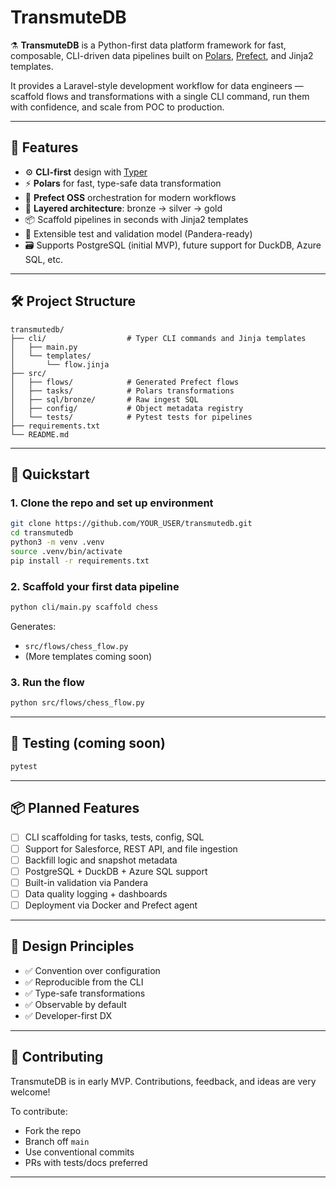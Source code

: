 
# TransmuteDB

⚗️ **TransmuteDB** is a Python-first data platform framework for fast, composable, CLI-driven data pipelines built on [Polars](https://www.pola.rs/), [Prefect](https://docs.prefect.io/), and Jinja2 templates.

It provides a Laravel-style development workflow for data engineers — scaffold flows and transformations with a single CLI command, run them with confidence, and scale from POC to production.

---

## 🚀 Features

- ⚙️ **CLI-first** design with [Typer](https://typer.tiangolo.com/)
- ⚡ **Polars** for fast, type-safe data transformation
- 🧬 **Prefect OSS** orchestration for modern workflows
- 🧱 **Layered architecture**: bronze → silver → gold
- 📦 Scaffold pipelines in seconds with Jinja2 templates
- 🧪 Extensible test and validation model (Pandera-ready)
- 🗃️ Supports PostgreSQL (initial MVP), future support for DuckDB, Azure SQL, etc.

---

## 🛠️ Project Structure

```
transmutedb/
├── cli/                  # Typer CLI commands and Jinja templates
│   ├── main.py
│   └── templates/
│       └── flow.jinja
├── src/
│   ├── flows/            # Generated Prefect flows
│   ├── tasks/            # Polars transformations
│   ├── sql/bronze/       # Raw ingest SQL
│   ├── config/           # Object metadata registry
│   └── tests/            # Pytest tests for pipelines
├── requirements.txt
└── README.md
```

---

## 🔧 Quickstart

### 1. Clone the repo and set up environment

```bash
git clone https://github.com/YOUR_USER/transmutedb.git
cd transmutedb
python3 -m venv .venv
source .venv/bin/activate
pip install -r requirements.txt
```

### 2. Scaffold your first data pipeline

```bash
python cli/main.py scaffold chess
```

Generates:

- `src/flows/chess_flow.py`
- (More templates coming soon)

### 3. Run the flow

```bash
python src/flows/chess_flow.py
```

---

## 🧪 Testing (coming soon)

```bash
pytest
```

---

## 📦 Planned Features

- [ ] CLI scaffolding for tasks, tests, config, SQL
- [ ] Support for Salesforce, REST API, and file ingestion
- [ ] Backfill logic and snapshot metadata
- [ ] PostgreSQL + DuckDB + Azure SQL support
- [ ] Built-in validation via Pandera
- [ ] Data quality logging + dashboards
- [ ] Deployment via Docker and Prefect agent

---

## 🧠 Design Principles

- ✅ Convention over configuration
- ✅ Reproducible from the CLI
- ✅ Type-safe transformations
- ✅ Observable by default
- ✅ Developer-first DX

---

## 💬 Contributing

TransmuteDB is in early MVP. Contributions, feedback, and ideas are very welcome!

To contribute:
- Fork the repo
- Branch off `main`
- Use conventional commits
- PRs with tests/docs preferred

---
